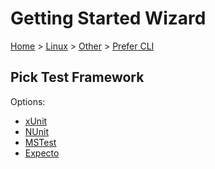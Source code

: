 # Getting Started Wizard

[Home](/docs/wiz/readme.md) > [Linux](Linux.md) > [Other](Linux_Other.md) > [Prefer CLI](Linux_Other_Cli.md)

## Pick Test Framework

Options:
 * [xUnit](result_Linux_Other_Cli_xUnit.md)
 * [NUnit](result_Linux_Other_Cli_NUnit.md)
 * [MSTest](result_Linux_Other_Cli_MSTest.md)
 * [Expecto](result_Linux_Other_Cli_Expecto.md)

